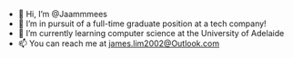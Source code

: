 - 👋 Hi, I’m @Jaammmees
- 👀 I’m in pursuit of a full-time graduate position at a tech company!
- 🌱 I’m currently learning computer science at the University of Adelaide
- 📫 You can reach me at james.lim2002@Outlook.com

<!---
Jaammmees/Jaammmees is a ✨ special ✨ repository because its `README.md` (this file) appears on your GitHub profile.
You can click the Preview link to take a look at your changes.
--->
